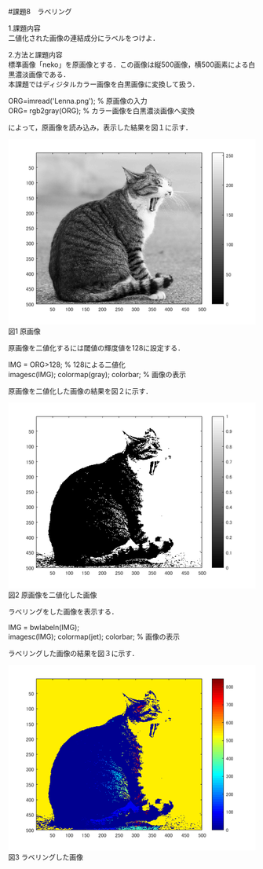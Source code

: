 #課題8　ラベリング

1.課題内容  
二値化された画像の連結成分にラベルをつけよ．

2.方法と課題内容  
標準画像「neko」を原画像とする．この画像は縦500画像，横500画素による白黒濃淡画像である．  
本課題ではディジタルカラー画像を白黒画像に変換して扱う．

ORG=imread('Lenna.png'); % 原画像の入力  
ORG= rgb2gray(ORG); % カラー画像を白黒濃淡画像へ変換  

によって，原画像を読み込み，表示した結果を図１に示す．

![原画像](https://github.com/NaokiAoyama/lecture_image_processing/blob/master/image/kadai8-1.png?raw=true)   
図1 原画像

原画像を二値化するには閾値の輝度値を128に設定する．

IMG = ORG>128; % 128による二値化  
imagesc(IMG); colormap(gray); colorbar; % 画像の表示  

原画像を二値化した画像の結果を図２に示す．

![原画像](https://github.com/NaokiAoyama/lecture_image_processing/blob/master/image/kadai8-2.png?raw=true)  
図2 原画像を二値化した画像

ラベリングをした画像を表示する．

IMG = bwlabeln(IMG);  
imagesc(IMG); colormap(jet); colorbar; % 画像の表示 

ラベリングした画像の結果を図３に示す．

![原画像](https://github.com/NaokiAoyama/lecture_image_processing/blob/master/image/kadai8-3.png?raw=true)  
図3 ラベリングした画像
